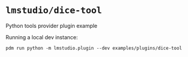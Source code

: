 # `lmstudio/dice-tool`

Python tools provider plugin example

Running a local dev instance:

    pdm run python -m lmstudio.plugin --dev examples/plugins/dice-tool
